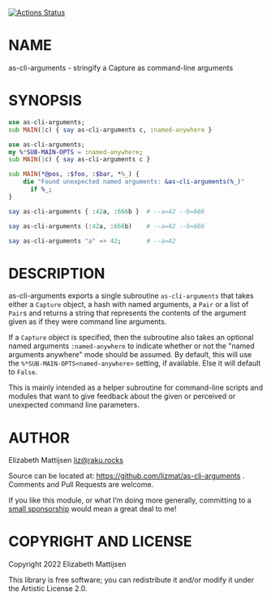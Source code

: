 [![Actions Status](https://github.com/lizmat/as-cli-arguments/workflows/test/badge.svg)](https://github.com/lizmat/as-cli-arguments/actions)

NAME
====

as-cli-arguments - stringify a Capture as command-line arguments

SYNOPSIS
========

```raku
use as-cli-arguments;
sub MAIN(|c) { say as-cli-arguments c, :named-anywhere }
```

```raku
use as-cli-arguments;
my %*SUB-MAIN-OPTS = :named-anywhere;
sub MAIN(|c) { say as-cli-arguments c }

sub MAIN(*@pos, :$foo, :$bar, *%_) {
    die "Found unexpected named arguments: &as-cli-arguments(%_)"
      if %_;
}
```

```raku
say as-cli-arguments { :42a, :666b }  # --a=42 --b=666

say as-cli-arguments (:42a, :666b)    # --a=42 --b=666

say as-cli-arguments "a" => 42;       # --a=42
```

DESCRIPTION
===========

as-cli-arguments exports a single subroutine `as-cli-arguments` that takes either a `Capture` object, a hash with named arguments, a `Pair` or a list of `Pair`s and returns a string that represents the contents of the argument given as if they were command line arguments.

If a `Capture` object is specified, then the subroutine also takes an optional named arguments `:named-anywhere` to indicate whether or not the "named arguments anywhere" mode should be assumed. By default, this will use the `%*SUB-MAIN-OPTS<named-anywhere>` setting, if available. Else it will default to `False`.

This is mainly intended as a helper subroutine for command-line scripts and modules that want to give feedback about the given or perceived or unexpected command line parameters.

AUTHOR
======

Elizabeth Mattijsen <liz@raku.rocks>

Source can be located at: https://github.com/lizmat/as-cli-arguments . Comments and Pull Requests are welcome.

If you like this module, or what I’m doing more generally, committing to a [small sponsorship](https://github.com/sponsors/lizmat/) would mean a great deal to me!

COPYRIGHT AND LICENSE
=====================

Copyright 2022 Elizabeth Mattijsen

This library is free software; you can redistribute it and/or modify it under the Artistic License 2.0.

